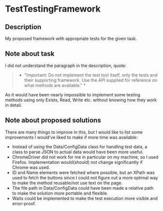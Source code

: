 # TestTestingFramework

## Description
My proposed framework with appropriate tests for the given task.

## Note about task
I did not understand the paragraph in the description, quote: 
> * "Important: Do not implement the test tool itself, only the tests and their supporting
framework. Use the API supplied for reference on what methods are available." * 

As it would have been nearly impossible to implement some testing methods using only Exists, Read, Write etc. without knowing how they work in detail.

## Note about proposed solutions
There are many things to improve in this, but I would like to list some improvements I would've liked to make if more time was available:
- Instead of using the Data/ConfigData class for handling test data, a class to parse JSON to actual data would have been more useful.
- ChromeDriver did not work for me in particular on my machine, so I used Firefox. Implementation would(should) not change significantly if Chrome was used.
- ID and Name elements were fetched where possible, but an XPath was used to fetch the buttons since I could not figure out a more optimal way to make the method reusable/not use text on the page.
- The file path in Data/ConfigData could have been made a relative path to make the solution more portable and flexible.
- Waits could be implemented to make the test execution more visible and error-proof.
